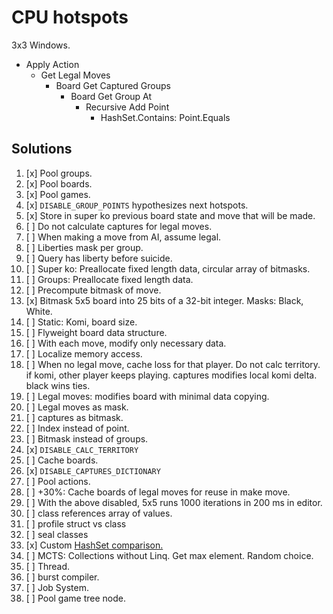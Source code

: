 # CPU hotspots

3x3 Windows.

- Apply Action
    - Get Legal Moves
        - Board Get Captured Groups
            - Board Get Group At
                - Recursive Add Point
                    - HashSet.Contains: Point.Equals

## Solutions

1. [x] Pool groups.
1. [x] Pool boards.
1. [x] Pool games.
1. [x] `DISABLE_GROUP_POINTS` hypothesizes next hotspots.
1. [x] Store in super ko previous board state and move that will be made.
1. [ ] Do not calculate captures for legal moves.
1. [ ] When making a move from AI, assume legal.
1. [ ] Liberties mask per group.
1. [ ] Query has liberty before suicide.
1. [ ] Super ko: Preallocate fixed length data, circular array of bitmasks.
1. [ ] Groups: Preallocate fixed length data.
1. [ ] Precompute bitmask of move.
1. [x] Bitmask 5x5 board into 25 bits of a 32-bit integer. Masks: Black, White.
1. [ ] Static: Komi, board size.
1. [ ] Flyweight board data structure.
1. [ ] With each move, modify only necessary data.
1. [ ] Localize memory access.
1. [ ] When no legal move, cache loss for that player. Do not calc territory. if komi, other player keeps playing. captures modifies local komi delta. black wins ties.
1. [ ] Legal moves: modifies board with minimal data copying.
1. [ ] Legal moves as mask.
1. [ ] captures as bitmask.
1. [ ] Index instead of point.
1. [ ] Bitmask instead of groups.
1. [x] `DISABLE_CALC_TERRITORY`
1. [ ] Cache boards.
1. [x] `DISABLE_CAPTURES_DICTIONARY`
1. [ ] Pool actions.
1. [ ] +30%: Cache boards of legal moves for reuse in make move.
1. [ ] With the above disabled, 5x5 runs 1000 iterations in 200 ms in editor.
1. [ ] class references array of values.
1. [ ] profile struct vs class
1. [ ] seal classes
1. [x] Custom [HashSet comparison.](https://www.codeproject.com/Articles/1280633/Creating-a-Faster-HashSet-for-NET)
1. [ ] MCTS: Collections without Linq. Get max element. Random choice.
1. [ ] Thread.
1. [ ] burst compiler.
1. [ ] Job System.
1. [ ] Pool game tree node.
